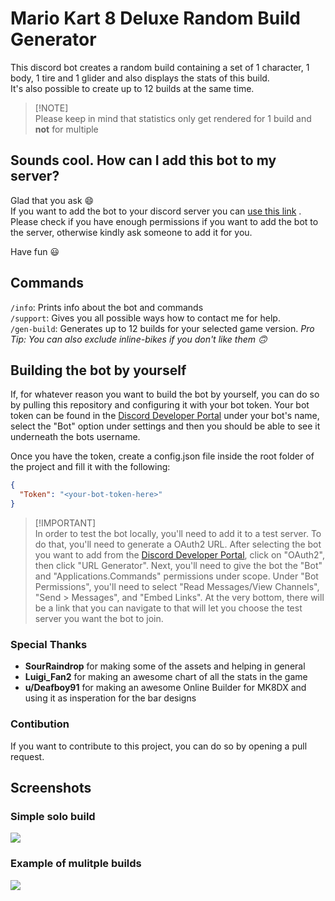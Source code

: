 # Mario Kart 8 Deluxe Random Build Generator

This discord bot creates a random build containing a set of 1 character, 1 body, 1 tire and 1 glider and also displays the stats of this build.  
It's also possible to create up to 12 builds at the same time. 

> [!NOTE]\
> Please keep in mind that statistics only get rendered for 1 build and **not** for multiple

## Sounds cool. How can I add this bot to my server?
Glad that you ask 😄  
If you want to add the bot to your discord server you can [use this link](https://discord.com/api/oauth2/authorize?client_id=836318982080167946&permissions=19456&scope=bot%20applications.commands) . Please check if you have enough permissions if you want to add the bot to the server, otherwise kindly ask someone to add it for you.  

Have fun 😃
## Commands
`/info`: Prints info about the bot and commands  
`/support`: Gives you all possible ways how to contact me for help.  
`/gen-build`: Generates up to 12 builds for your selected game version. *Pro Tip: You can also exclude inline-bikes if you don't like them 🙃*

## Building the bot by yourself
If, for whatever reason you want to build the bot by yourself, you can do so by pulling this repository and configuring it with your bot token. Your bot token can be found in the [Discord Developer Portal](https://discord.com/developers/applications) under your bot's name, select the "Bot" option under settings and then you should be able to see it underneath the bots username.

Once you have the token, create a config.json file inside the root folder of the project and fill it with the following:
```JSON
{
  "Token": "<your-bot-token-here>"
}
```
> [!IMPORTANT]\
> In order to test the bot locally, you'll need to add it to a test server. To do that, you'll need to generate a OAuth2 URL. After selecting the bot you want to add from the [Discord Developer Portal](https://discord.com/developers/applications), click on "OAuth2", then click "URL Generator". Next, you'll need to give the bot the "Bot" and "Applications.Commands" permissions under scope. Under "Bot Permissions", you'll need to select "Read Messages/View Channels", "Send > Messages", and "Embed Links". At the very bottom, there will be a link that you can navigate to that will let you choose the test server you want the bot to join.

### Special Thanks
- **SourRaindrop** for making some of the assets and helping in general
- **Luigi_Fan2** for making an awesome chart of all the stats in the game
- **u/Deafboy91** for making an awesome Online Builder for MK8DX and using it as insperation for the bar designs

### Contibution
If you want to contribute to this project, you can do so by opening a pull request.
## Screenshots
###  Simple solo build
![](https://cdn.discordapp.com/attachments/419319912104984577/1084130243800997918/build.png)  
### Example of mulitple builds
![](https://cdn.discordapp.com/attachments/419319912104984577/1084130543920234618/build.png)

